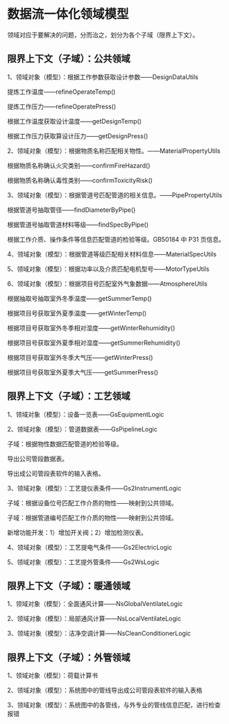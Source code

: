 # 数据流一体化领域模型

领域对应于要解决的问题，分而治之，划分为各个子域（限界上下文）。

## 限界上下文（子域）：公共领域

1、领域对象（模型）：根据工作参数获取设计参数——DesignDataUtils

提炼工作温度——refineOperateTemp()

提炼工作压力——refineOperatePress()

根据工作温度获取设计温度——getDesignTemp()

根据工作压力获取算设计压力——getDesignPress()

2、领域对象（模型）：根据物质名称匹配相关物性。——MaterialPropertyUtils

根据物质名称确认火灾类别——confirmFireHazard()

根据物质名称确认毒性类别——confirmToxicityRisk()

3、领域对象（模型）：根据管道号匹配管道的相关信息。——PipePropertyUtils

根据管道号抽取管径——findDiameterByPipe()

根据管道号抽取管道材料等级——findSpecByPipe()

根据工作介质、操作条件等信息匹配管道的检验等级。GB50184 中 P31 页信息。

4、领域对象（模型）：根据管道等级匹配相关材料信息——MaterialSpecUtils

5、领域对象（模型）：根据功率以及介质匹配电机型号——MotorTypeUtils

6、领域对象（模型）：根据项目号匹配室外气象数据——AtmosphereUtils

根据抽取号抽取室外冬季温度——getSummerTemp()

根据项目号获取室外夏季温度——getWinterTemp()

根据项目号获取室外冬季相对湿度——getWinterRehumidity()

根据项目号获取室外夏季相对湿度——getSummerRehumidity()

根据项目号获取室外冬季大气压——getWinterPress()

根据项目号获取室外夏季大气压——getSummerPress()

## 限界上下文（子域）：工艺领域

1、领域对象（模型）：设备一览表——GsEquipmentLogic

2、领域对象（模型）：管道数据表——GsPipelineLogic

子域：根据物性数据匹配管道的检验等级。

导出公司管段数据表。

导出成公司管段表软件的输入表格。

3、领域对象（模型）：工艺提仪表条件——Gs2InstrumentLogic

子域：根据设备位号匹配工作介质的物性——映射到公共领域。

子域：根据管道编号匹配工作介质的物性——映射到公共领域。

新增功能开发：1）增加开关阀；2）增加检测仪表。

4、领域对象（模型）：工艺提电气条件——Gs2ElectricLogic

5、领域对象（模型）：工艺提外管条件——Gs2WsLogic

## 限界上下文（子域）：暖通领域

1、领域对象（模型）：全面通风计算——NsGlobalVentilateLogic

2、领域对象（模型）：局部通风计算——NsLocalVentilateLogic

3、领域对象（模型）：洁净空调计算——NsCleanConditionerLogic

## 限界上下文（子域）：外管领域

1、领域对象（模型）：荷载计算书

2、领域对象（模型）：系统图中的管线导出成公司管段表软件的输入表格

3、领域对象（模型）：系统图中的各管线，与外专业的管线信息匹配，进行检查报错
